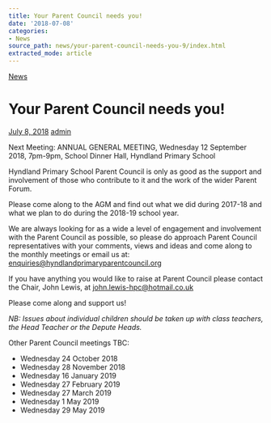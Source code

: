```yaml
---
title: Your Parent Council needs you!
date: '2018-07-08'
categories:
- News
source_path: news/your-parent-council-needs-you-9/index.html
extracted_mode: article
---
```

[News](category/news/)

# Your Parent Council needs you!

[July 8, 2018](news/your-parent-council-needs-you-9/) [admin](author/admin/)

Next Meeting: ANNUAL GENERAL MEETING, Wednesday 12 September 2018, 7pm-9pm, School Dinner Hall, Hyndland Primary School

Hyndland Primary School Parent Council is only as good as the support and involvement of those who contribute to it and the work of the wider Parent Forum.

Please come along to the AGM and find out what we did during 2017-18 and what we plan to do during the 2018-19 school year.

We are always looking for as a wide a level of engagement and involvement with the Parent Council as possible, so please do approach Parent Council representatives with your comments, views and ideas and come along to the monthly meetings or email us at: [enquiries@hyndlandprimaryparentcouncil.org](mailto:enquiries@hyndlandprimaryparentcouncil.org)

If you have anything you would like to raise at Parent Council please contact the Chair, John Lewis, at [john.lewis-hpc@hotmail.co.uk](mailto:john.lewis-hpc@hotmail.co.uk)

Please come along and support us!

_NB: Issues about individual children should be taken up with class teachers, the Head Teacher or the Depute Heads._

Other Parent Council meetings TBC:

- Wednesday 24 October 2018
- Wednesday 28 November 2018
- Wednesday 16 January 2019
- Wednesday 27 February 2019
- Wednesday 27 March 2019
- Wednesday 1 May 2019
- Wednesday 29 May 2019
